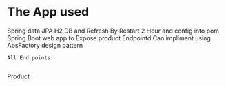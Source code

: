 # The App used

Spring data JPA
H2 DB and Refresh By Restart 2 Hour and config into pom
Spring Boot web app to Expose product Endpointd
Can  impliment using AbsFactory design pattern

~~~
All End points


~~~

Product 
